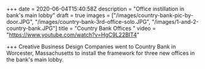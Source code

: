 +++
date = 2020-06-04T15:40:58Z
description = "Office instillation in bank's main lobby"
draft = true
images = ["/images/country-bank-pic-by-door.JPG", "/images/country-bank-3rd-office-solo.JPG", "/images/1-and-2-country-bank.JPG"]
title = "Country Bank Offices "
video = "https://www.youtube.com/watch?v=HgC9L22BIT4"

+++
Creative Business Design Companies went to Country Bank in Worcester, Massachusetts to install the framework for three new offices in the bank's main lobby.